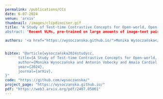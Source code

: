 ```yaml
---
permalink: /publications/CCs
date: 6-07-2024
venue: 'arxiv'
thumbnail: /images/clipdinoiser.gif
title: "A Study of Test-time Contrastive Concepts for Open-world, Open-vocabulary Semantic Segmentation
abstract: "Recent VLMs, pre-trained on large amounts of image-text pairs to align both modalities, have opened the way to open-vocabulary semantic segmentation. Given an arbitrary set of textual queries, image regions are assigned the closest query in feature space. However, the usual setup expects the user to list all possible visual concepts that may occur in the image, typically all classes of benchmark datasets, that act as negatives to each other. We consider here the more challenging scenario of segmenting a single concept, given a textual prompt and nothing else. To achieve good results, besides contrasting with the generic 'background' text, we study different ways to generate query-specific test-time contrastive textual concepts, which leverage either the distribution of text in the VLM's training set or crafted LLM prompts. We show the relevance of our approach using a new, specific metric."

authors: '<a href="https://wysoczanska.github.io/">Monika Wysoczańska</a>, <a href="https://vobecant.github.io/">Antonin Vobecky</a>, Amaia Cardiel, <a href="https://cvlab.ii.pw.edu.pl/ttrzcins/"> Tomasz Trzciński </a>, <a href="https://imagine.enpc.fr/~marletr/"> Renaud Marlet </a>, <a href="https://abursuc.github.io/">Andrei Bursuc</a>, <a href="https://osimeoni.github.io/">Oriane Siméoni</a>'


bibtex: "@article{wysoczańska2024studycc,
      title={A Study of Test-time Contrastive Concepts for Open-world, Open-vocabulary Semantic Segmentation}, 
      author={Monika Wysoczańska and Antonin Vobecky and Amaia Cardiel and Tomasz Trzciński and Renaud Marlet and Andrei Bursuc and Oriane Siméoni},
      year={2024},
      journal={arXiv}, 
}"
code: "https://github.com/wysoczanska/"
project_page: "https://wysoczanska.github.io/"
pdf: "https://web3.arxiv.org/pdf/2407.05061"
---
```

